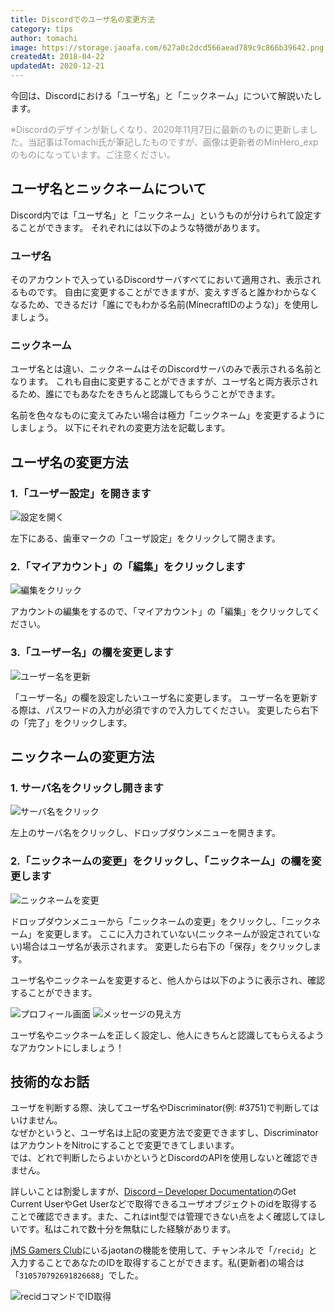 ```yaml
---
title: Discordでのユーザ名の変更方法
category: tips
author: tomachi
image: https://storage.jaoafa.com/627a0c2dcd566aead789c9c866b39642.png
createdAt: 2018-04-22
updatedAt: 2020-12-21
---
```


今回は、Discordにおける「ユーザ名」と「ニックネーム」について解説いたします。

<span style="color: #999999;">※Discordのデザインが新しくなり、2020年11月7日に最新のものに更新しました。当記事はTomachi氏が筆記したものですが、画像は更新者のMinHero_expのものになっています。ご注意ください。</span>

## ユーザ名とニックネームについて

Discord内では「ユーザ名」と「ニックネーム」というものが分けられて設定することができます。
それぞれには以下のような特徴があります。

### ユーザ名

そのアカウントで入っているDiscordサーバすべてにおいて適用され、表示されるものです。
自由に変更することができますが、変えすぎると誰かわからなくなるため、できるだけ「誰にでもわかる名前(MinecraftIDのような)」を使用しましょう。

### ニックネーム

ユーザ名とは違い、ニックネームはそのDiscordサーバのみで表示される名前となります。
これも自由に変更することができますが、ユーザ名と両方表示されるため、誰にでもあなたをきちんと認識してもらうことができます。

名前を色々なものに変えてみたい場合は極力「ニックネーム」を変更するようにしましょう。
以下にそれぞれの変更方法を記載します。

## ユーザ名の変更方法

### 1.「ユーザー設定」を開きます

![設定を開く](https://storage.jaoafa.com/44d0f3d9c4f397585eb9c9b18a8d8819.PNG)

左下にある、歯車マークの「ユーザ設定」をクリックして開きます。

### 2.「マイアカウント」の「編集」をクリックします

![編集をクリック](https://storage.jaoafa.com/657a6ff2740e60d79eeb66064f45d1e5.PNG)

アカウントの編集をするので、「マイアカウント」の「編集」をクリックしてください。

### 3.「ユーザー名」の欄を変更します

![ユーザー名を更新](https://storage.jaoafa.com/1c7c9d910a7c15ff6cc05711ba7afb4e.PNG)

「ユーザー名」の欄を設定したいユーザ名に変更します。
ユーザー名を更新する際は、パスワードの入力が必須ですので入力してください。
変更したら右下の「完了」をクリックします。

## ニックネームの変更方法

### 1. サーバ名をクリックし開きます

![サーバ名をクリック](https://storage.jaoafa.com/0cf5e5cad575ab421a498a103c62894e.png)

左上のサーバ名をクリックし、ドロップダウンメニューを開きます。

### 2.「ニックネームの変更」をクリックし、「ニックネーム」の欄を変更します

![ニックネームを変更](https://storage.jaoafa.com/0ae456b024907a80382b2c5319c5fcdb.PNG)

ドロップダウンメニューから「ニックネームの変更」をクリックし、「ニックネーム」を変更します。
ここに入力されていない(ニックネームが設定されていない)場合はユーザ名が表示されます。
変更したら右下の「保存」をクリックします。

ユーザ名やニックネームを変更すると、他人からは以下のように表示され、確認することができます。

![プロフィール画面](https://storage.jaoafa.com/866d91cdfba97d68847637f7d5194562.PNG)
![メッセージの見え方](https://storage.jaoafa.com/fcbb399c25ff3553215cf0980830abaa.PNG)

ユーザ名やニックネームを正しく設定し、他人にきちんと認識してもらえるようなアカウントにしましょう！

## 技術的なお話

ユーザを判断する際、決してユーザ名やDiscriminator(例: #3751)で判断してはいけません。  
なぜかというと、ユーザ名は上記の変更方法で変更できますし、DiscriminatorはアカウントをNitroにすることで変更できてしまいます。  
では、どれで判断したらよいかというとDiscordのAPIを使用しないと確認できません。

詳しいことは割愛しますが、[Discord – Developer Documentation](https://discord.com/developers/docs/resources/user)のGet Current UserやGet Userなどで取得できるユーザオブジェクトのidを取得することで確認できます。また、これはint型では管理できない点をよく確認してほしいです。私はこれで数十分を無駄にした経験があります。

[jMS Gamers Club](/blog/join-discord)にいるjaotanの機能を使用して、チャンネルで「`/recid`」と入力することであなたのIDを取得することができます。私(更新者)の場合は「`310570792691826688`」でした。

![recidコマンドでID取得](https://storage.jaoafa.com/c5d9d40060053387b9ef655b897e1bf1.PNG)
